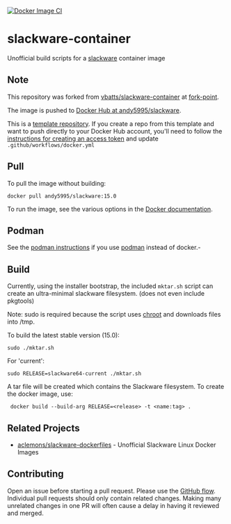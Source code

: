 [![Docker Image CI](https://github.com/andy5995/slackware-container/actions/workflows/docker.yml/badge.svg)](https://github.com/andy5995/slackware-container/actions/workflows/docker.yml)

# slackware-container

Unofficial build scripts for a [slackware](http://www.slackware.com/)
container image

## Note

This repository was forked from
[vbatts/slackware-container](https://github.com/vbatts/slackware-container/)
at
[fork-point](https://github.com/andy5995/slackware-container/tree/fork-point).

The image is pushed to [Docker Hub at
andy5995/slackware](https://hub.docker.com/repository/docker/andy5995/slackware/general).

This is a [template
repository](https://docs.github.com/en/repositories/creating-and-managing-repositories/creating-a-repository-from-a-template).
If you create a repo from this template and want to push directly to your
Docker Hub account, you'll need to follow the [instructions for creating an
access token](https://docs.docker.com/docker-hub/access-tokens/) and update
`.github/workflows/docker.yml`

## Pull

To pull the image without building:

    docker pull andy5995/slackware:15.0

To run the image, see the various options in the [Docker
documentation](https://docs.docker.com/engine/reference/commandline/run/).

## Podman

See the [podman
instructions](https://docs.podman.io/en/latest/Reference.html) if you use
[podman](https://docs.podman.io/en/latest/Reference.html) instead of docker.-

## Build

Currently, using the installer bootstrap, the included `mktar.sh` script can
create an ultra-minimal slackware filesystem. (does not even include pkgtools)

Note: sudo is required because the script uses
[chroot](https://en.wikipedia.org/wiki/Chroot) and downloads files into /tmp.

To build the latest stable version (15.0):

    sudo ./mktar.sh

For 'current':

    sudo RELEASE=slackware64-current ./mktar.sh

A tar file will be created which contains the Slackware filesystem. To create
the docker image, use:

     docker build --build-arg RELEASE=<release> -t <name:tag> .

## Related Projects

* [aclemons/slackware-dockerfiles](https://github.com/aclemons/slackware-dockerfiles/) - Unofficial Slackware Linux Docker Images

## Contributing

Open an issue before starting a pull request. Please use the [GitHub
flow](https://docs.github.com/en/get-started/quickstart/github-flow).
Individual pull requests should only contain related changes. Making many
unrelated changes in one PR will often cause a delay in having it reviewed and
merged.
